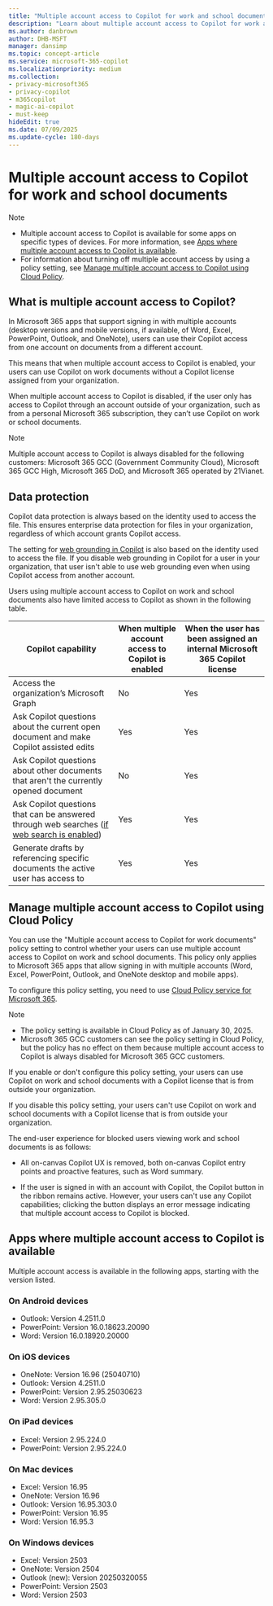 ```yaml
---
title: "Multiple account access to Copilot for work and school documents"
description: "Learn about multiple account access to Copilot for work and school documents."
ms.author: danbrown
author: DHB-MSFT
manager: dansimp
ms.topic: concept-article
ms.service: microsoft-365-copilot
ms.localizationpriority: medium
ms.collection: 
- privacy-microsoft365
- privacy-copilot
- m365copilot
- magic-ai-copilot
- must-keep
hideEdit: true
ms.date: 07/09/2025
ms.update-cycle: 180-days
---
```


# Multiple account access to Copilot for work and school documents

> [!NOTE]
> - Multiple account access to Copilot is available for some apps on specific types of devices. For more information, see [Apps where multiple account access to Copilot is available](#apps-where-multiple-account-access-to-copilot-is-available).
> - For information about turning off multiple account access by using a policy setting, see [Manage multiple account access to Copilot using Cloud Policy](#manage-multiple-account-access-to-copilot-using-cloud-policy).

## What is multiple account access to Copilot?

In Microsoft 365 apps that support signing in with multiple accounts (desktop versions and mobile versions, if available, of Word, Excel, PowerPoint, Outlook, and OneNote), users can use their Copilot access from one account on documents from a different account.

This means that when multiple account access to Copilot is enabled, your users can use Copilot on work documents without a Copilot license assigned from your organization.

When multiple account access to Copilot is disabled, if the user only has access to Copilot through an account outside of your organization, such as from a personal Microsoft 365 subscription, they can’t use Copilot on work or school documents.

> [!NOTE]
> Multiple account access to Copilot is always disabled for the following customers: Microsoft 365 GCC (Government Community Cloud), Microsoft 365 GCC High, Microsoft 365 DoD, and Microsoft 365 operated by 21Vianet.

## Data protection

Copilot data protection is always based on the identity used to access the file. This ensures enterprise data protection for files in your organization, regardless of which account grants Copilot access.

The setting for [web grounding in Copilot](manage-public-web-access.md) is also based on the identity used to access the file. If you disable web grounding in Copilot for a user in your organization, that user isn't able to use web grounding even when using Copilot access from another account.

Users using multiple account access to Copilot on work and school documents also have limited access to Copilot as shown in the following table.

| Copilot capability                                                                          | When multiple account access to Copilot is enabled | When the user has been assigned an internal Microsoft 365 Copilot license |
|---------------------------------------------------------------------------------------------|------------------------------------|----------------------------------------|
| Access the organization’s Microsoft Graph                                                   |No |Yes|
| Ask Copilot questions about the current open document and make Copilot assisted edits       |Yes|Yes|
| Ask Copilot questions about other documents that aren't the currently opened document      |No|Yes|
| Ask Copilot questions that can be answered through web searches ([if web search is enabled](manage-public-web-access.md))|Yes|Yes|
| Generate drafts by referencing specific documents the active user has access to                     |Yes|Yes|

## Manage multiple account access to Copilot using Cloud Policy

You can use the "Multiple account access to Copilot for work documents" policy setting to control whether your users can use multiple account access to Copilot on work and school documents. This policy only applies to Microsoft 365 apps that allow signing in with multiple accounts (Word, Excel, PowerPoint, Outlook, and OneNote desktop and mobile apps).

To configure this policy setting, you need to use [Cloud Policy service for Microsoft 365](/microsoft-365-apps/admin-center/overview-cloud-policy).

> [!NOTE]
> - The policy setting is available in Cloud Policy as of January 30, 2025.
> - Microsoft 365 GCC customers can see the policy setting in Cloud Policy, but the policy has no effect on them because multiple account access to Copilot is always disabled for Microsoft 365 GCC customers.

If you enable or don't configure this policy setting, your users can use Copilot on work and school documents with a Copilot license that is from outside your organization.

If you disable this policy setting, your users can't use Copilot on work and school documents with a Copilot license that is from outside your organization.

The end-user experience for blocked users viewing work and school documents is as follows:

- All on-canvas Copilot UX is removed, both on-canvas Copilot entry points and proactive features, such as Word summary.

- If the user is signed in with an account with Copilot, the Copilot button in the ribbon remains active. However, your users can't use any Copilot capabilities; clicking the button displays an error message indicating that multiple account access to Copilot is blocked.

## Apps where multiple account access to Copilot is available

Multiple account access is available in the following apps, starting with the version listed.

### On Android devices

- Outlook: Version 4.2511.0
- PowerPoint: Version 16.0.18623.20090
- Word: Version 16.0.18920.20000

### On iOS devices

- OneNote: Version 16.96 (25040710)
- Outlook: Version 4.2511.0
- PowerPoint: Version 2.95.25030623
- Word: Version 2.95.305.0

### On iPad devices

- Excel: Version 2.95.224.0
- PowerPoint: Version 2.95.224.0

### On Mac devices

- Excel: Version 16.95
- OneNote: Version 16.96
- Outlook: Version 16.95.303.0
- PowerPoint: Version 16.95
- Word: Version 16.95.3

### On Windows devices

- Excel: Version 2503
- OneNote: Version 2504
- Outlook (new): Version 20250320055
- PowerPoint: Version 2503
- Word: Version 2503
